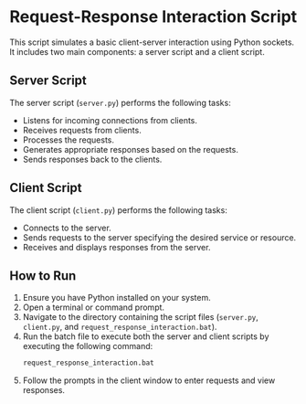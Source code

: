 # Request-Response Interaction Script

This script simulates a basic client-server interaction using Python sockets. It includes two main components: a server script and a client script.

## Server Script

The server script (`server.py`) performs the following tasks:

- Listens for incoming connections from clients.
- Receives requests from clients.
- Processes the requests.
- Generates appropriate responses based on the requests.
- Sends responses back to the clients.

## Client Script

The client script (`client.py`) performs the following tasks:

- Connects to the server.
- Sends requests to the server specifying the desired service or resource.
- Receives and displays responses from the server.

## How to Run

1. Ensure you have Python installed on your system.
2. Open a terminal or command prompt.
3. Navigate to the directory containing the script files (`server.py`, `client.py`, and `request_response_interaction.bat`).
4. Run the batch file to execute both the server and client scripts by executing the following command:
   ```bash
   request_response_interaction.bat
   ```
5. Follow the prompts in the client window to enter requests and view responses.
